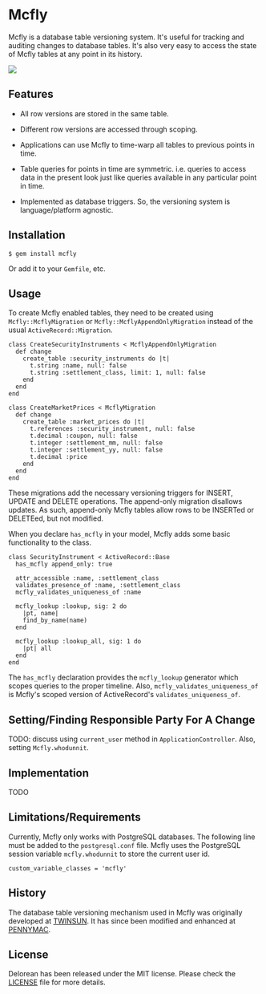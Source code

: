 # Mcfly

Mcfly is a database table versioning system.  It's useful for tracking
and auditing changes to database tables.  It's also very easy to
access the state of Mcfly tables at any point in its history.

![](http://i.imgur.com/IG77ww0.jpg)

## Features

* All row versions are stored in the same table.

* Different row versions are accessed through scoping.

* Applications can use Mcfly to time-warp all tables to previous
  points in time.
  
* Table queries for points in time are symmetric. i.e. queries to
  access data in the present look just like queries available in any
  particular point in time.

* Implemented as database triggers.  So, the versioning system is
  language/platform agnostic.

## Installation

    $ gem install mcfly

Or add it to your `Gemfile`, etc.

## Usage

To create Mcfly enabled tables, they need to be created using
`Mcfly::McflyMigration` or `Mcfly::McflyAppendOnlyMigration` instead
of the usual `ActiveRecord::Migration`.

    class CreateSecurityInstruments < McflyAppendOnlyMigration
      def change
        create_table :security_instruments do |t|
          t.string :name, null: false
          t.string :settlement_class, limit: 1, null: false
        end
      end
    end

    class CreateMarketPrices < McflyMigration
      def change
        create_table :market_prices do |t|
          t.references :security_instrument, null: false
          t.decimal :coupon, null: false
          t.integer :settlement_mm, null: false
          t.integer :settlement_yy, null: false
          t.decimal :price
        end
      end
    end

These migrations add the necessary versioning triggers for INSERT,
UPDATE and DELETE operations.  The append-only migration disallows
updates.  As such, append-only Mcfly tables allow rows to be INSERTed
or DELETEed, but not modified.

When you declare `has_mcfly` in your model, Mcfly adds some basic
functionality to the class.

    class SecurityInstrument < ActiveRecord::Base
      has_mcfly append_only: true

      attr_accessible :name, :settlement_class
      validates_presence_of :name, :settlement_class
      mcfly_validates_uniqueness_of :name
    
      mcfly_lookup :lookup, sig: 2 do
        |pt, name|
        find_by_name(name)
      end
    
      mcfly_lookup :lookup_all, sig: 1 do
        |pt| all
      end
    end

The `has_mcfly` declaration provides the `mcfly_lookup` generator which scopes queries to the proper timeline.  Also, `mcfly_validates_uniqueness_of` is Mcfly's scoped version of ActiveRecord's `validates_uniqueness_of`.

## Setting/Finding Responsible Party For A Change
TODO: discuss using `current_user` method in `ApplicationController`. Also, setting `Mcfly.whodunnit`.

## Implementation

TODO

## Limitations/Requirements

Currently, Mcfly only works with PostgreSQL databases. The following
line must be added to the `postgresql.conf` file.  Mcfly uses the
PostgreSQL session variable `mcfly.whodunnit` to store the current
user id.

    custom_variable_classes = 'mcfly'

## History

The database table versioning mechanism used in Mcfly was originally
developed at [TWINSUN][]. It has since been modified and enhanced at
[PENNYMAC][].

## License

Delorean has been released under the MIT license. Please check the
[LICENSE][] file for more details.

[license]: https://github.com/rubygems/rubygems.org/blob/master/MIT-LICENSE
[pennymac]: http://www.pennymacusa.com
[twinsun]: http://www.twinsun.com
